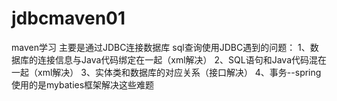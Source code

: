 # jdbcmaven01
maven学习
主要是通过JDBC连接数据库
sql查询使用JDBC遇到的问题：
1、数据库的连接信息与Java代码绑定在一起（xml解决）
2、SQL语句和Java代码混在一起（xml解决）
3、实体类和数据库的对应关系（接口解决）
4、事务--spring
使用的是mybaties框架解决这些难题
